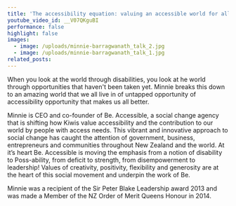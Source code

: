 ```yaml
---
title: 'The accessibility equation: valuing an accessible world for all'
youtube_video_id: __V07QKguBI
performance: false
highlight: false
images:
  - image: /uploads/minnie-barragwanath_talk_2.jpg
  - image: /uploads/minnie-barragwanath_talk_1.jpg
related_posts:
---
```


When you look at the world through disabilities, you look at he world through opportunities that haven't been taken yet. Minnie breaks this down to an amazing world that we all live in of untapped opportunity of accessibility opportunity that makes us all better.

Minnie is CEO and co-founder of Be. Accessible, a social change agency that is shifting how Kiwis value accessibility and the contribution to our world by people with access needs. This vibrant and innovative approach to social change has caught the attention of government, business, entrepreneurs and communities throughout New Zealand and the world. At it’s heart Be. Accessible is moving the emphasis from a notion of disability to Poss-ability, from deficit to strength, from disempowerment to leadership\! Values of creativity, positivity, flexibility and generosity are at the heart of this social movement and underpin the work of Be.

Minnie was a recipient of the Sir Peter Blake Leadership award 2013 and was made a Member of the NZ Order of Merit Queens Honour in 2014.

